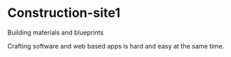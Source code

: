 # Construction-site1
Building materials and blueprints

Crafting software and web based apps is hard and easy at the same time.
